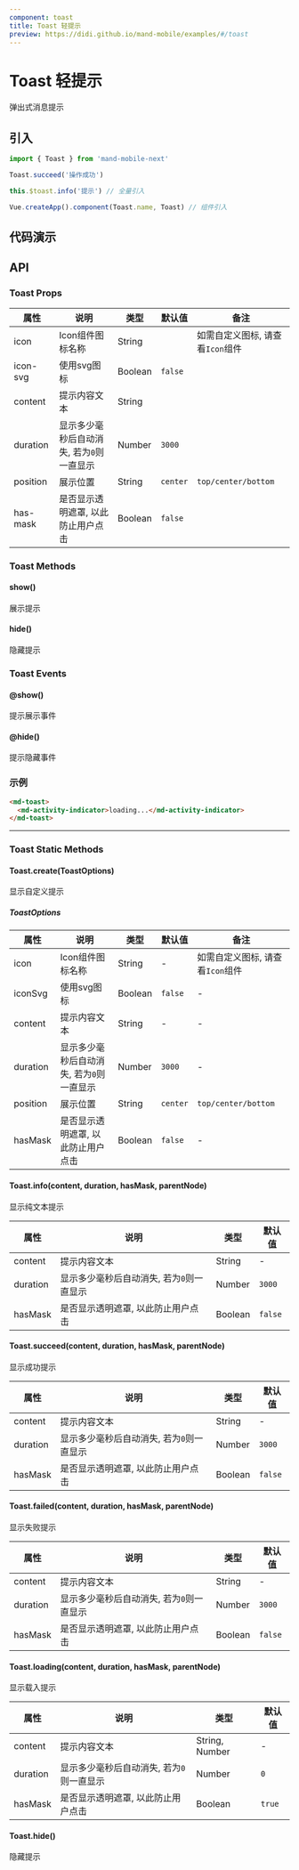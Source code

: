 ```yaml
---
component: toast
title: Toast 轻提示
preview: https://didi.github.io/mand-mobile/examples/#/toast
---
```


# Toast 轻提示

弹出式消息提示

## 引入

```javascript
import { Toast } from 'mand-mobile-next'

Toast.succeed('操作成功')

this.$toast.info('提示') // 全量引入

Vue.createApp().component(Toast.name, Toast) // 组件引入
```

## 代码演示

<demo-wrapper
  src="src/packages/toast/demo"
/>

## API

### Toast Props

|属性 | 说明 | 类型 | 默认值|备注|
|----|-----|------|------|------|
| icon | Icon组件图标名称 | String | |如需自定义图标, 请查看`Icon`组件 |
| icon-svg | 使用svg图标 | Boolean | `false` | |
| content | 提示内容文本 | String | | |
| duration | 显示多少毫秒后自动消失, 若为`0`则一直显示 | Number | `3000` | |
| position | 展示位置 | String | `center` | `top/center/bottom` |
| has-mask | 是否显示透明遮罩, 以此防止用户点击 | Boolean | `false` | |

### Toast Methods

#### show()

展示提示

#### hide()

隐藏提示

### Toast Events

#### @show()

提示展示事件

#### @hide()

提示隐藏事件

### 示例

```html
<md-toast>
  <md-activity-indicator>loading...</md-activity-indicator>
</md-toast>
```

---

### Toast Static Methods

#### Toast.create(ToastOptions)

显示自定义提示

##### ToastOptions

|属性 | 说明 | 类型 | 默认值|备注|
|----|-----|------|------|------|
| icon | Icon组件图标名称 | String | - |如需自定义图标, 请查看`Icon`组件 |
| iconSvg | 使用svg图标 | Boolean | `false` |-|
| content | 提示内容文本 | String | - |- |
| duration | 显示多少毫秒后自动消失, 若为`0`则一直显示 | Number | `3000` | - |
| position | 展示位置 | String | `center` | `top/center/bottom` |
| hasMask | 是否显示透明遮罩, 以此防止用户点击 | Boolean | `false` | - |

#### Toast.info(content, duration, hasMask, parentNode)

显示纯文本提示

|属性 | 说明 | 类型 | 默认值|
|----|-----|------|------|
| content | 提示内容文本 | String | - |
| duration | 显示多少毫秒后自动消失, 若为`0`则一直显示 | Number | `3000` |
| hasMask | 是否显示透明遮罩, 以此防止用户点击 | Boolean | `false` |

#### Toast.succeed(content, duration, hasMask, parentNode)

显示成功提示

|属性 | 说明 | 类型 | 默认值|
|----|-----|------|------|
| content | 提示内容文本 | String | - |
| duration | 显示多少毫秒后自动消失, 若为`0`则一直显示 | Number | `3000` |
| hasMask | 是否显示透明遮罩, 以此防止用户点击 | Boolean | `false` |

#### Toast.failed(content, duration, hasMask, parentNode)

显示失败提示

|属性 | 说明 | 类型 | 默认值|
|----|-----|------|------|
| content | 提示内容文本 | String | - |
| duration | 显示多少毫秒后自动消失, 若为`0`则一直显示 | Number | `3000` |
| hasMask | 是否显示透明遮罩, 以此防止用户点击 | Boolean | `false` |

#### Toast.loading(content, duration, hasMask, parentNode)

显示载入提示

|属性 | 说明 | 类型 | 默认值|
|----|-----|------|------|
| content | 提示内容文本 | String, Number | - |
| duration | 显示多少毫秒后自动消失, 若为`0`则一直显示 | Number | `0` |
| hasMask | 是否显示透明遮罩, 以此防止用户点击 | Boolean | `true` |

#### Toast.hide()

隐藏提示
